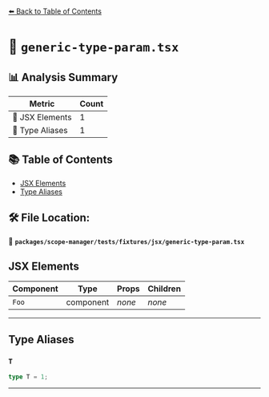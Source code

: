 [⬅️ Back to Table of Contents](../../../../../index.md)

# 📄 `generic-type-param.tsx`

## 📊 Analysis Summary

| Metric | Count |
|--------|-------|
| 💠 JSX Elements | 1 |
| 📑 Type Aliases | 1 |

## 📚 Table of Contents

- [JSX Elements](#jsx-elements)
- [Type Aliases](#type-aliases)

## 🛠️ File Location:
📂 **`packages/scope-manager/tests/fixtures/jsx/generic-type-param.tsx`**

## JSX Elements

| Component | Type | Props | Children |
|-----------|------|-------|----------|
| `Foo` | component | *none* | *none* |


---

## Type Aliases

### `T`

```ts
type T = 1;
```


---